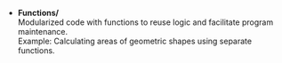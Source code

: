 - **Functions/**  
  Modularized code with functions to reuse logic and facilitate program maintenance.  
  Example: Calculating areas of geometric shapes using separate functions.